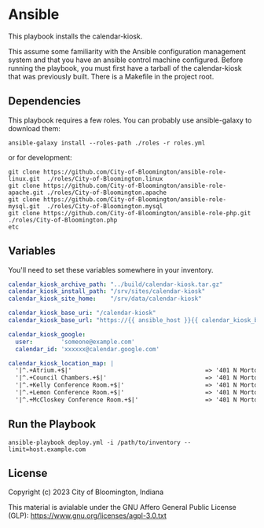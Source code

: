 Ansible
======================
This playbook installs the calendar-kiosk.


This assume some familiarity with the Ansible configuration management system and that you have an ansible control machine configured.  Before running the playbook, you must first have a tarball of the calendar-kiosk that was previously built.  There is a Makefile in the project root.

Dependencies
-------------
This playbook requires a few roles.
You can probably use ansible-galaxy to download them:

    ansible-galaxy install --roles-path ./roles -r roles.yml

or for development:

```
git clone https://github.com/City-of-Bloomington/ansible-role-linux.git  ./roles/City-of-Bloomington.linux
git clone https://github.com/City-of-Bloomington/ansible-role-apache.git ./roles/City-of-Bloomington.apache
git clone https://github.com/City-of-Bloomington/ansible-role-mysql.git  ./roles/City-of-Bloomington.mysql
git clone https://github.com/City-of-Bloomington/ansible-role-php.git    ./roles/City-of-Bloomington.php
etc
```

Variables
--------------
You'll need to set these variables somewhere in your inventory.

```yml
calendar_kiosk_archive_path: "../build/calendar-kiosk.tar.gz"
calendar_kiosk_install_path: "/srv/sites/calendar-kiosk"
calendar_kiosk_site_home:    "/srv/data/calendar-kiosk"

calendar_kiosk_base_uri: "/calendar-kiosk"
calendar_kiosk_base_url: "https://{{ ansible_host }}{{ calendar_kiosk_base_uri }}"

calendar_kiosk_google:
  user:        'someone@example.com'
  calendar_id: 'xxxxxx@calendar.google.com'

calendar_kiosk_location_map: |
  '|^.+Atrium.+$|'                                      => '401 N Morton ST',
  '|^.+Council Chambers.+$|'                            => '401 N Morton ST',
  '|^.+Kelly Conference Room.+$|'                       => '401 N Morton ST',
  '|^.+Lemon Conference Room.+$|'                       => '401 N Morton ST',
  '|^.+McCloskey Conference Room.+$|'                   => '401 N Morton ST',
```

Run the Playbook
-----------------

    ansible-playbook deploy.yml -i /path/to/inventory --limit=host.example.com

License
-------

Copyright (c) 2023 City of Bloomington, Indiana

This material is avialable under the GNU Affero General Public License (GLP):
https://www.gnu.org/licenses/agpl-3.0.txt


